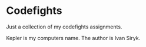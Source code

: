 # Codefights
Just a collection of my codefights assignments.

Kepler is my computers name. The author is Ivan Siryk.

        
